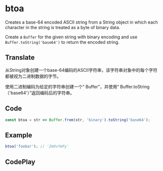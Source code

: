 # btoa

Creates a base-64 encoded ASCII string from a String object in which each character in the string is treated as a byte of binary data.

Create a `Buffer` for the given string with binary encoding and use `Buffer.toString('base64')` to return the encoded string.

## Translate

从String对象创建一个base-64编码的ASCII字符串，该字符串对象中的每个字符都被视为二进制数据的字节。

使用二进制编码为给定的字符串创建一个“ Buffer”，并使用“ Buffer.toString（'base64'）”返回编码后的字符串。

## Code

```js
const btoa = str => Buffer.from(str, 'binary').toString('base64');
```

## Example

```js
btoa('foobar'); // 'Zm9vYmFy'
```

## CodePlay

<template>
  <code-play codeplay-id="" />
</template>
